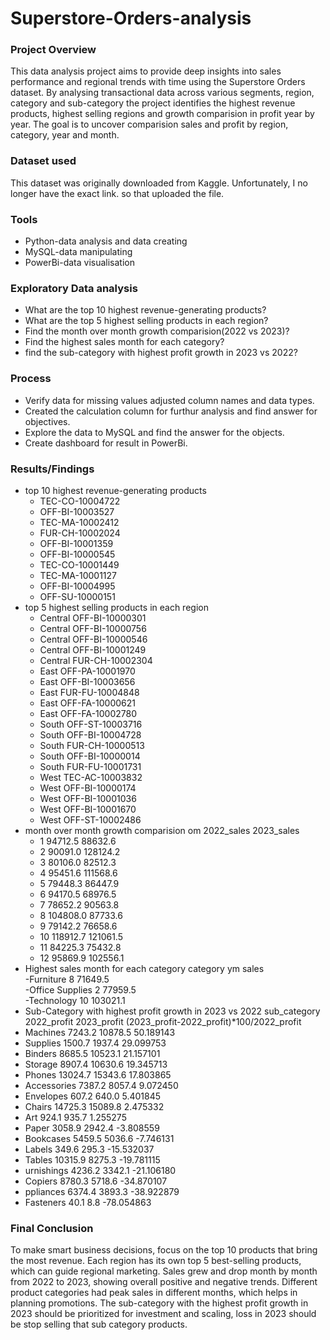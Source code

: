 # Superstore-Orders-analysis

### Project Overview

This data analysis project aims to provide deep insights into sales performance and regional trends with time using the 
Superstore Orders dataset. By analysing transactional data across various segments, region, category and sub-category the
project identifies the highest revenue products, highest selling regions and growth comparision in profit year by year.
The goal is to uncover comparision sales and profit by region, category, year and month.

### Dataset used 
This dataset was originally downloaded from Kaggle. Unfortunately, I no longer have the exact link. so that uploaded the 
file.

### Tools

- Python-data analysis and  data creating
- MySQL-data manipulating
- PowerBi-data visualisation

### Exploratory Data analysis

- What are the top 10 highest revenue-generating products?
- What are the top 5 highest selling products in each region?
- Find the month over month growth comparision(2022 vs 2023)?
- Find the highest sales month for each category?
- find the sub-category with highest profit growth in 2023 vs 2022?

### Process

- Verify data for missing values adjusted column names and data types.
- Created the calculation column for furthur analysis and find answer for objectives.
- Explore the data to MySQL and find the answer for the objects.
- Create dashboard for result in PowerBi.

### Results/Findings
- top 10 highest revenue-generating products
  - TEC-CO-10004722
  - OFF-BI-10003527
  - TEC-MA-10002412
  - FUR-CH-10002024
  - OFF-BI-10001359
  - OFF-BI-10000545
  - TEC-CO-10001449
  - TEC-MA-10001127
  - OFF-BI-10004995
  - OFF-SU-10000151
- top 5 highest selling products in each region
  - Central	OFF-BI-10000301	
  - Central	OFF-BI-10000756	
  - Central	OFF-BI-10000546	
  - Central	OFF-BI-10001249	
  - Central	FUR-CH-10002304	
  - East	OFF-PA-10001970	
  - East	OFF-BI-10003656	
  - East	FUR-FU-10004848	
  - East	OFF-FA-10000621	
  - East	OFF-FA-10002780	
  - South	OFF-ST-10003716	
  - South	OFF-BI-10004728	
  - South	FUR-CH-10000513	
  - South	OFF-BI-10000014	
  - South	FUR-FU-10001731	
  - West	TEC-AC-10003832	
  - West	OFF-BI-10000174	
  - West	OFF-BI-10001036	
  - West	OFF-BI-10001670	
  - West	OFF-ST-10002486	 
- month over month growth comparision
    om	2022_sales	2023_sales
  -	1	   94712.5	   88632.6
  -	2	   90091.0	   128124.2
  -	3	   80106.0	   82512.3
  -	4	   95451.6	   111568.6
  -  5	   79448.3	   86447.9
  -  6	   94170.5	   68976.5
  -	7	   78652.2	   90563.8
  -	8	   104808.0	   87733.6
  -	9	   79142.2	   76658.6
  -	10	 118912.7	   121061.5
  -	11	 84225.3	   75432.8
  - 12	 95869.9	   102556.1
- Highest sales month for each category
    category	      ym	 sales	
   -Furniture	       8	 71649.5	
   -Office Supplies	 2	 77959.5	
   -Technology	      10	 103021.1	
- Sub-Category with highest profit growth in 2023 vs 2022
  sub_category	2022_profit	2023_profit	(2023_profit-2022_profit)*100/2022_profit
 -	 Machines	     7243.2	      10878.5	    50.189143
 -	 Supplies	     1500.7	       1937.4	    29.099753
 -	 Binders	     8685.5	      10523.1	    21.157101
 -	 Storage	     8907.4	      10630.6	    19.345713
 -	 Phones	      13024.7	      15343.6	    17.803865
 -	 Accessories	 7387.2	       8057.4	     9.072450
 -	 Envelopes	    607.2	        640.0	     5.401845
 -	 Chairs	      14725.3	      15089.8	     2.475332
 -	 Art	          924.1	        935.7	     1.255275
 -	 Paper	       3058.9	       2942.4	    -3.808559
 -  Bookcases	   5459.5	       5036.6	    -7.746131
 -  Labels	        349.6	        295.3	    -15.532037
 -  Tables	      10315.9	       8275.3	    -19.781115
 -  urnishings	   4236.2	       3342.1	    -21.106180
 -  Copiers	     8780.3	       5718.6	    -34.870107
 -  ppliances	   6374.4	       3893.3	    -38.922879
 -  Fasteners	     40.1	          8.8	    -78.054863

### Final Conclusion

To make smart business decisions, focus on the top 10 products that bring the most revenue. Each region has its own top 5 best-selling products, which can guide regional marketing. Sales grew and drop month by month from 2022 to 2023, showing overall positive and negative trends. Different product categories had peak sales in different months, which helps in planning promotions. The sub-category with the highest profit growth in 2023 should be prioritized for investment and scaling, loss in 2023 should be stop selling that sub category products.






